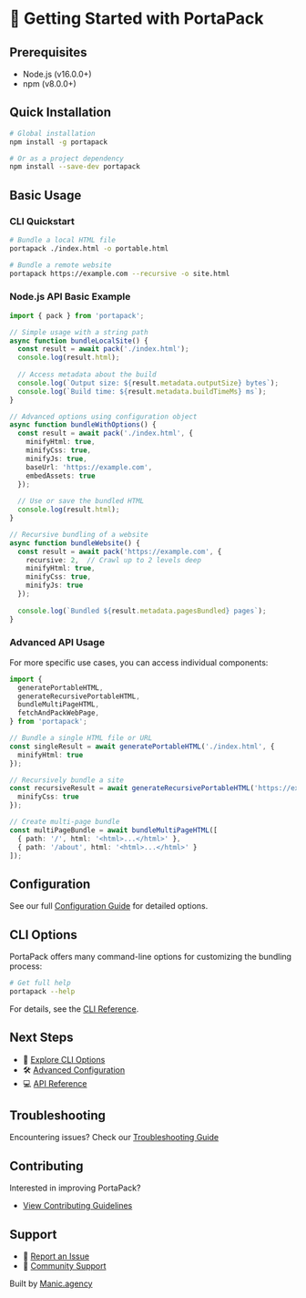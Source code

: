 # 🚀 Getting Started with PortaPack

## Prerequisites

- Node.js (v16.0.0+)
- npm (v8.0.0+)

## Quick Installation

```bash
# Global installation
npm install -g portapack

# Or as a project dependency
npm install --save-dev portapack
```

## Basic Usage

### CLI Quickstart

```bash
# Bundle a local HTML file
portapack ./index.html -o portable.html

# Bundle a remote website
portapack https://example.com --recursive -o site.html
```

### Node.js API Basic Example

```typescript
import { pack } from 'portapack';

// Simple usage with a string path
async function bundleLocalSite() {
  const result = await pack('./index.html');
  console.log(result.html);
  
  // Access metadata about the build
  console.log(`Output size: ${result.metadata.outputSize} bytes`);
  console.log(`Build time: ${result.metadata.buildTimeMs} ms`);
}

// Advanced options using configuration object
async function bundleWithOptions() {
  const result = await pack('./index.html', {
    minifyHtml: true,
    minifyCss: true,
    minifyJs: true,
    baseUrl: 'https://example.com',
    embedAssets: true
  });
 
  // Use or save the bundled HTML
  console.log(result.html);
}

// Recursive bundling of a website
async function bundleWebsite() {
  const result = await pack('https://example.com', {
    recursive: 2,  // Crawl up to 2 levels deep
    minifyHtml: true,
    minifyCss: true,
    minifyJs: true
  });
  
  console.log(`Bundled ${result.metadata.pagesBundled} pages`);
}
```

### Advanced API Usage

For more specific use cases, you can access individual components:

```typescript
import {
  generatePortableHTML,
  generateRecursivePortableHTML,
  bundleMultiPageHTML,
  fetchAndPackWebPage,
} from 'portapack';

// Bundle a single HTML file or URL
const singleResult = await generatePortableHTML('./index.html', {
  minifyHtml: true
});

// Recursively bundle a site
const recursiveResult = await generateRecursivePortableHTML('https://example.com', 2, {
  minifyCss: true
});

// Create multi-page bundle
const multiPageBundle = await bundleMultiPageHTML([
  { path: '/', html: '<html>...</html>' },
  { path: '/about', html: '<html>...</html>' }
]);
```

## Configuration

See our full [Configuration Guide](https://manicinc.github.io/portapack/configuration) for detailed options.

## CLI Options

PortaPack offers many command-line options for customizing the bundling process:

```bash
# Get full help
portapack --help
```

For details, see the [CLI Reference](https://manicinc.github.io/portapack/cli).

## Next Steps

- 📖 [Explore CLI Options](https://manicinc.github.io/portapack/cli)
- 🛠 [Advanced Configuration](https://manicinc.github.io/portapack/configuration)
- 💻 [API Reference](https://manicinc.github.io/portapack/api/)

## Troubleshooting

Encountering issues? Check our [Troubleshooting Guide](https://manicinc.github.io/portapack/troubleshooting)

## Contributing

Interested in improving PortaPack?
- [View Contributing Guidelines](https://manicinc.github.io/portapack/contributing)

## Support

- 🐛 [Report an Issue](https://github.com/manicinc/portapack/issues)
- 💬 [Community Support](https://discord.gg/DzNgXdYm)

Built by [Manic.agency](https://manic.agency)